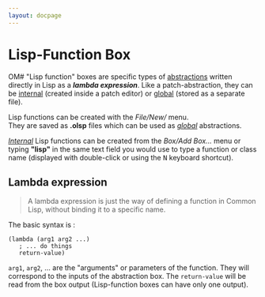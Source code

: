 ```yaml
---
layout: docpage
---
```


# Lisp-Function Box

OM# "Lisp function" boxes are specific types of [abstractions](abstraction) written directly in Lisp as a _**lambda expression**_.
Like a patch-abstraction, they can be [internal](abstraction#internal-abstraction) (created inside a patch editor) or [global](abstraction#global-abstraction) (stored as a separate file).

Lisp functions can be created with the _File/New/_ menu.    
They are saved as **.olsp** files which can be used as _[global](abstraction#global-abstraction)_ abstractions.

_[Internal](abstraction#internal-abstraction)_ Lisp functions can be created from the _Box/Add Box..._ menu or typing **"lisp"** in the same text field you would use to type a function or class name (displayed with double-click or using the <kbd>N</kbd> keyboard shortcut).  


## Lambda expression

> A lambda expression is just the way of defining a function in Common Lisp, without binding it to a specific name.

The basic syntax is :

```
(lambda (arg1 arg2 ...) 
   ; ... do things
   return-value)
```

`arg1`, `arg2`, ... are the "arguments" or parameters of the function. 
They will correspond to the inputs of the abstraction box.
The `return-value` will be read from the box output (Lisp-function boxes can have only one output).






